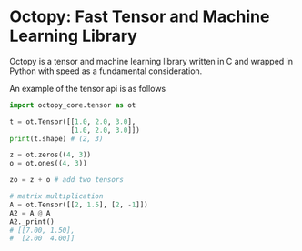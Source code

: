 # Octopy: Fast Tensor and Machine Learning Library

Octopy is a tensor and machine learning library written in C and
wrapped in Python with speed as a fundamental
consideration.

An example of the tensor api is as follows
```python
import octopy_core.tensor as ot

t = ot.Tensor([[1.0, 2.0, 3.0],
    	       [1.0, 2.0, 3.0]])
print(t.shape) # (2, 3)

z = ot.zeros((4, 3))
o = ot.ones((4, 3))

zo = z + o # add two tensors

# matrix multiplication
A = ot.Tensor([[2, 1.5], [2, -1]])
A2 = A @ A
A2._print()
# [[7.00, 1.50],
#  [2.00  4.00]]
```
